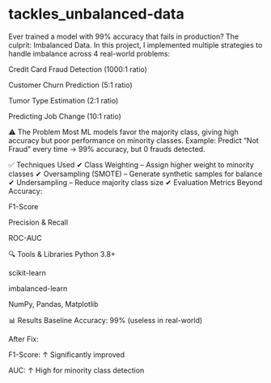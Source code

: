 # tackles_unbalanced-data
Ever trained a model with 99% accuracy that fails in production?
The culprit: Imbalanced Data.
In this project, I implemented multiple strategies to handle imbalance across 4 real-world problems:

Credit Card Fraud Detection (1000:1 ratio)

Customer Churn Prediction (5:1 ratio)

Tumor Type Estimation (2:1 ratio)

Predicting Job Change (10:1 ratio)

⚠ The Problem
Most ML models favor the majority class, giving high accuracy but poor performance on minority classes.
Example: Predict “Not Fraud” every time → 99% accuracy, but 0 frauds detected.

✅ Techniques Used
✔ Class Weighting – Assign higher weight to minority classes
✔ Oversampling (SMOTE) – Generate synthetic samples for balance
✔ Undersampling – Reduce majority class size
✔ Evaluation Metrics Beyond Accuracy:

F1-Score

Precision & Recall

ROC-AUC

🔍 Tools & Libraries
Python 3.8+

scikit-learn

imbalanced-learn

NumPy, Pandas, Matplotlib

📊 Results
Baseline Accuracy: 99% (useless in real-world)

After Fix:

F1-Score: ↑ Significantly improved

AUC: ↑ High for minority class detection

